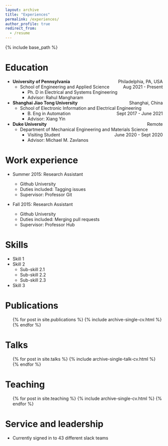 ```yaml
---
layout: archive
title: "Experiences"
permalink: /experiences/
author_profile: true
redirect_from:
  - /resume
---
```


{% include base_path %}

Education
======
* **University of Pennsylvania** <span style="float:right">Philadelphia, PA, USA</span>
  * School of Engineering and Applied Science <span style="float:right">Aug 2021 - Present</span>
    * Ph. D in Electrical and Systems Engineering
    * Advisor: Rahul Mangharam
* **Shanghai Jiao Tong University** <span style="float:right">Shanghai, China</span>
  * School of Electronic Information and Electrical Engineering <span style="float:right">Sept 2017 - June 2021</span>
    * B. Eng in Automation
    * Advisor: Xiang Yin
* **Duke University** <span style="float:right">Remote</span>
  * Department of Mechanical Engineering and Materials Science <span style="float:right">June 2020 - Sept 2020</span>
    * Visiting Student
    * Advisor: Michael M. Zavlanos

Work experience
======
* Summer 2015: Research Assistant
  * Github University
  * Duties included: Tagging issues
  * Supervisor: Professor Git

* Fall 2015: Research Assistant
  * Github University
  * Duties included: Merging pull requests
  * Supervisor: Professor Hub
  
Skills
======
* Skill 1
* Skill 2
  * Sub-skill 2.1
  * Sub-skill 2.2
  * Sub-skill 2.3
* Skill 3

Publications
======
  <ul>{% for post in site.publications %}
    {% include archive-single-cv.html %}
  {% endfor %}</ul>
  
Talks
======
  <ul>{% for post in site.talks %}
    {% include archive-single-talk-cv.html %}
  {% endfor %}</ul>
  
Teaching
======
  <ul>{% for post in site.teaching %}
    {% include archive-single-cv.html %}
  {% endfor %}</ul>
  
Service and leadership
======
* Currently signed in to 43 different slack teams

